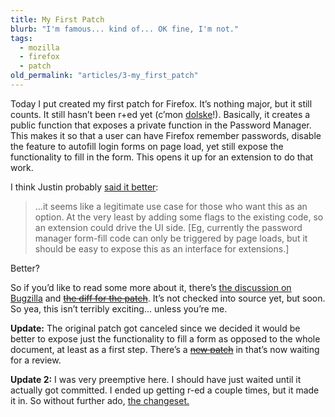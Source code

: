 ```yaml
---
title: My First Patch
blurb: "I'm famous... kind of... OK fine, I'm not."
tags:
  - mozilla
  - firefox
  - patch
old_permalink: "articles/3-my_first_patch"
---
```


Today I put created my first patch for Firefox. It’s nothing major, but it still counts. It still hasn’t been r+ed yet (c’mon [dolske](http://blog.mozilla.com/dolske/)!). Basically, it creates a public function that exposes a private function in the Password Manager. This makes it so that a user can have Firefox remember passwords, disable the feature to autofill login forms on page load, yet still expose the functionality to fill in the form. This opens it up for an extension to do that work.

I think Justin probably [said it better](https://bugzilla.mozilla.org/show_bug.cgi?id=359675#c26):

> …it seems like a legitimate use case for those who want this as an option. At the very least by adding some flags to the existing code, so an extension could drive the UI side. [Eg, currently the password manager form-fill code can only be triggered by page loads, but it should be easy to expose this as an interface for extensions.]

Better?

So if you’d like to read some more about it, there’s [the discussion on Bugzilla](https://bugzilla.mozilla.org/show_bug.cgi?id=359675) and ~~[the diff for the patch](https://bugzilla.mozilla.org/attachment.cgi?id=324865&action=diff)~~. It’s not checked into source yet, but soon. So yea, this isn’t terribly exciting… unless you’re me.

**Update:** The original patch got canceled since we decided it would be better to expose just the functionality to fill a form as opposed to the whole document, at least as a first step. There’s a ~~[new patch](https://bugzilla.mozilla.org/attachment.cgi?id=325053&action=diff)~~ in that’s now waiting for a review.

**Update 2:** I was very preemptive here. I should have just waited until it actually got committed. I ended up getting r-ed a couple times, but it made it in. So without further ado, [the changeset.](http://hg.mozilla.org/mozilla-central/index.cgi/rev/055a716092aa)
